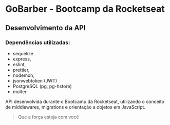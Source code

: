 # GoBarber - Bootcamp da Rocketseat

## Desenvolvimento da API

### Dependências utilizadas: 
* sequelize
* express,
* eslint,
* prettier,
* nodemon,
* jsonwebtoken (JWT)
* PostgreSQL (pg, pg-hstore)
* multer

API desenvolvida durante o Bootcamp da Rocketseat, utilizando o conceito de middlewares, migrations e orientação a objetos em JavaScript.

> Que a força esteja com você
